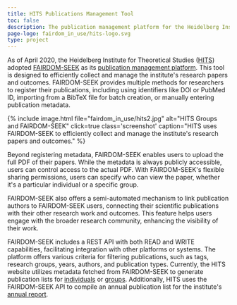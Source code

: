 ```yaml
---
title: HITS Publications Management Tool
toc: false
description: The publication management platform for the Heidelberg Institute for Theoretical Studies. 
page-logo: fairdom_in_use/hits-logo.svg
type: project
---
```


As of April 2020, the Heidelberg Institute for Theoretical Studies ([HITS](https://h-its.org/)) adopted [FAIRDOM-SEEK](https://fair-dom.org/fairdomseek) as its [publication management platform](https://publications.h-its.org/). This tool is designed to efficiently collect and manage the institute's research papers and outcomes. FAIRDOM-SEEK provides multiple methods for researchers to register their publications, including using identifiers like DOI or PubMed ID, importing from a BibTeX file for batch creation, or manually entering publication metadata.

{% include image.html file="fairdom_in_use/hits2.jpg" alt="HITS Groups and FAIRDOM-SEEK" click=true class='screenshot' caption="HITS uses FAIRDOM-SEEK to efficiently collect and manage the institute's research papers and outcomes." %}

Beyond registering metadata, FAIRDOM-SEEK enables users to upload the full PDF of their papers. While the metadata is always publicly accessible, users can control access to the actual PDF. With FAIRDOM-SEEK's flexible sharing permissions, users can specify who can view the paper, whether it's a particular individual or a specific group.

FAIRDOM-SEEK also offers a semi-automated mechanism to link publication authors to FAIRDOM-SEEK users, connecting their scientific publications with their other research work and outcomes. This feature helps users engage with the broader research community, enhancing the visibility of their work.

FAIRDOM-SEEK includes a REST API with both READ and WRITE capabilities, facilitating integration with other platforms or systems. The platform offers various criteria for filtering publications, such as tags, research groups, years, authors, and publication types. Currently, the HITS website utilizes metadata fetched from FAIRDOM-SEEK to generate publication lists for [individuals](https://www.h-its.org/people/priv-doz-dr-wolfgang-muller/) or [groups](https://www.h-its.org/research/mcm/publications/). Additionally, HITS uses the FAIRDOM-SEEK API to compile an annual publication list for the institute's [annual report](https://www.h-its.org/media/annualreport/).

